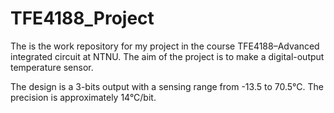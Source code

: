 # TFE4188_Project

The is the work repository for my project in the course TFE4188–Advanced integrated circuit at NTNU.
The aim of the project is to make a digital-output temperature sensor.

The design is a 3-bits output with a sensing range from -13.5 to 70.5°C. The precision is approximately 14°C/bit.